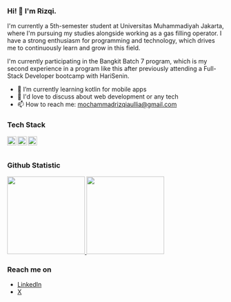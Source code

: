 ### Hi! 👋 I'm Rizqi.

I'm currently a 5th-semester student at Universitas Muhammadiyah Jakarta, where I'm pursuing my studies alongside working as a gas filling operator. I have a strong enthusiasm for programming and technology, which drives me to continuously learn and grow in this field. 

I'm currently participating in the Bangkit Batch 7 program, which is my second experience in a program like this after previously attending a Full-Stack Developer bootcamp with HariSenin.

- 🌱 I’m currently learning kotlin for mobile apps
- 💬 I'd love to discuss about web development or any tech
- 📫 How to reach me: mochammadrizqiaullia@gmail.com

### Tech Stack
  <a href="#"><img align="left" alt="JavaScript" title="JavaScript" width="21px" src="https://upload.wikimedia.org/wikipedia/commons/9/99/Unofficial_JavaScript_logo_2.svg" /></a>
  <a href="https://nodejs.org/"><img align="left" alt="NodeJS" title="NodeJS" width="21px" src="https://seeklogo.com/images/N/nodejs-logo-FBE122E377-seeklogo.com.png" /></a>
  <a href="https://reactjs.org/"><img align="left" alt="React" title="React" width="21px" src="https://cdn.worldvectorlogo.com/logos/react-2.svg" /></a>
  <br>
  <br>
  
### Github Statistic
<p align="left">
<a href="https://github.com/rizqiau">
  <img height="180em" src="https://github-readme-stats-eight-theta.vercel.app/api?username=rizqiau&show_icons=true&theme=algolia&include_all_commits=true&count_private=true"/>
  <img height="180em" src="https://github-readme-stats-eight-theta.vercel.app/api/top-langs/?username=rizqiau&layout=compact&langs_count=8&theme=algolia"/>
</a>
</p>

### Reach me on
- <a href="https://linkedin.com/in/rizqiau/">LinkedIn</a>
- <a href="https://x.com/rizqiau_">X</a>
